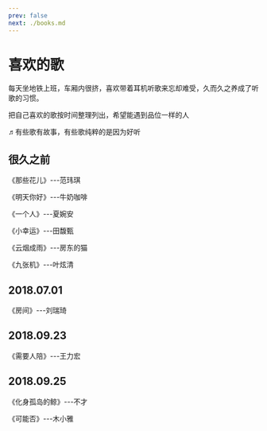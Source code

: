 ```yaml
---
prev: false
next: ./books.md
---
```


# 喜欢的歌

每天坐地铁上班，车厢内很挤，喜欢带着耳机听歌来忘却难受，久而久之养成了听歌的习惯。

把自己喜欢的歌按时间整理列出，希望能遇到品位一样的人

♬有些歌有故事，有些歌纯粹的是因为好听

## 很久之前

《那些花儿》---范玮琪

《明天你好》---牛奶咖啡

《一个人》---夏婉安

《小幸运》---田馥甄

《云烟成雨》---房东的猫

《九张机》---叶炫清

## 2018.07.01

《房间》---刘瑞琦

## 2018.09.23

《需要人陪》---王力宏

## 2018.09.25

《化身孤岛的鲸》---不才

《可能否》---木小雅

